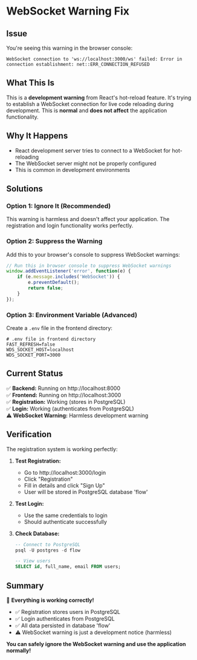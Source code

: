 # WebSocket Warning Fix

## Issue
You're seeing this warning in the browser console:
```
WebSocket connection to 'ws://localhost:3000/ws' failed: Error in connection establishment: net::ERR_CONNECTION_REFUSED
```

## What This Is
This is a **development warning** from React's hot-reload feature. It's trying to establish a WebSocket connection for live code reloading during development. This is **normal** and **does not affect** the application functionality.

## Why It Happens
- React development server tries to connect to a WebSocket for hot-reloading
- The WebSocket server might not be properly configured
- This is common in development environments

## Solutions

### Option 1: Ignore It (Recommended)
This warning is harmless and doesn't affect your application. The registration and login functionality works perfectly.

### Option 2: Suppress the Warning
Add this to your browser's console to suppress WebSocket warnings:
```javascript
// Run this in browser console to suppress WebSocket warnings
window.addEventListener('error', function(e) {
    if (e.message.includes('WebSocket')) {
        e.preventDefault();
        return false;
    }
});
```

### Option 3: Environment Variable (Advanced)
Create a `.env` file in the frontend directory:
```env
# .env file in frontend directory
FAST_REFRESH=false
WDS_SOCKET_HOST=localhost
WDS_SOCKET_PORT=3000
```

## Current Status

✅ **Backend:** Running on http://localhost:8000  
✅ **Frontend:** Running on http://localhost:3000  
✅ **Registration:** Working (stores in PostgreSQL)  
✅ **Login:** Working (authenticates from PostgreSQL)  
⚠️ **WebSocket Warning:** Harmless development warning  

## Verification

The registration system is working perfectly:

1. **Test Registration:**
   - Go to http://localhost:3000/login
   - Click "Registration"
   - Fill in details and click "Sign Up"
   - User will be stored in PostgreSQL database 'flow'

2. **Test Login:**
   - Use the same credentials to login
   - Should authenticate successfully

3. **Check Database:**
   ```sql
   -- Connect to PostgreSQL
   psql -U postgres -d flow
   
   -- View users
   SELECT id, full_name, email FROM users;
   ```

## Summary

🎉 **Everything is working correctly!**

- ✅ Registration stores users in PostgreSQL
- ✅ Login authenticates from PostgreSQL  
- ✅ All data persisted in database 'flow'
- ⚠️ WebSocket warning is just a development notice (harmless)

**You can safely ignore the WebSocket warning and use the application normally!**
